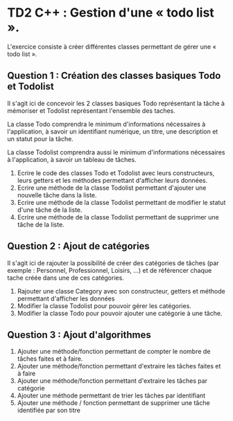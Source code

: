 # TD2 C++ : Gestion d'une « todo list ».

L'exercice consiste à créer différentes classes permettant de gérer une « todo list ».

## Question 1 : Création des classes basiques Todo et Todolist

Il s'agit ici de concevoir les 2 classes basiques Todo représentant la tâche à mémoriser et Todolist représentant l'ensemble des taches.

La classe Todo comprendra le minimum d'informations nécessaires à l'application, à savoir un identifiant numérique, un titre, une description et un statut pour la tâche.

La classe Todolist comprendra aussi le minimum d'informations nécessaires à l'application, à savoir un tableau de tâches.

1. Ecrire le code des classes Todo et Todolist avec leurs constructeurs, leurs getters et les méthodes permettant d'afficher leurs données.
2. Ecrire une méthode de la classe Todolist permettant d'ajouter une nouvelle tâche dans la liste.
3. Ecrire une méthode de la classe Todolist permettant de modifier le statut d'une tâche de la liste.
4. Ecrire une méthode de la classe Todolist permettant de supprimer une tâche de la liste.

## Question 2 : Ajout de catégories

Il s'agit ici de rajouter la possibilité de créer des catégories de tâches (par exemple : Personnel, Professionnel, Loisirs, …) et de référencer chaque tache créée dans une de ces catégories.

1. Rajouter une classe Category avec son constructeur, getters et méthode permettant d'afficher les données
2. Modifier la classe Todolist pour pouvoir gérer les catégories.
3. Modifier la classe Todo pour pouvoir ajouter une catégorie à une tâche.

## Question 3 : Ajout d'algorithmes

1. Ajouter une méthode/fonction permettant de compter le nombre de tâches faites et à faire.
2. Ajouter une méthode/fonction permettant d'extraire les tâches faites et à faire
3. Ajouter une méthode/fonction permettant d'extraire les tâches par catégorie
4. Ajouter une méthode permettant de trier les tâches par identifiant
5. Ajouter une méthode / fonction permettant de supprimer une tâche identifiée par son titre